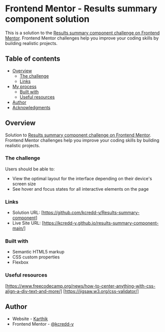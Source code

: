 # Frontend Mentor - Results summary component solution

This is a solution to the [Results summary component challenge on Frontend Mentor](https://www.frontendmentor.io/challenges/results-summary-component-CE_K6s0maV). Frontend Mentor challenges help you improve your coding skills by building realistic projects.

## Table of contents

- [Overview](#overview)
  - [The challenge](#the-challenge)
  - [Links](#links)
- [My process](#my-process)
  - [Built with](#built-with)
  - [Useful resources](#useful-resources)
- [Author](#author)
- [Acknowledgments](#acknowledgments)

## Overview

Solution to [Results summary component challenge on Frontend Mentor](https://www.frontendmentor.io/challenges/results-summary-component-CE_K6s0maV). Frontend Mentor challenges help you improve your coding skills by building realistic projects.

### The challenge

Users should be able to:

- View the optimal layout for the interface depending on their device's screen size
- See hover and focus states for all interactive elements on the page

### Links

- Solution URL: [https://github.com/kcredd-y/Results-summary-component]
- Live Site URL: [https://kcredd-y.github.io/results-summary-component-main/]

### Built with

- Semantic HTML5 markup
- CSS custom properties
- Flexbox

### Useful resources

[https://www.freecodecamp.org/news/how-to-center-anything-with-css-align-a-div-text-and-more/]
[https://jigsaw.w3.org/css-validator/]

## Author

- Website - [Karthik](https://www.your-site.com)
- Frontend Mentor - [@kcredd-y](https://www.frontendmentor.io/profile/kcredd-y)
